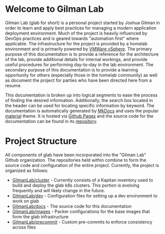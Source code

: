 # Welcome to Gilman Lab

Gilman Lab (glab for short) is a personal project started by Joshua Gilman in
order to learn and apply best practices for managing a modern application
deployment environment. Much of the project is heavily influenced by DevOps
practices and is geared towards "automation first" where applicable. The
infrastructure for the project is provided by a homelab environment and is
primarily powered by
[VMWare vSphere](https://www.vmware.com/products/vsphere.html). The primary
purpose of this documentation is to provide a reference for the architecture of
the lab, provide additional details for internal workings, and provide useful
procedures for performing day-to-day in the lab environment. The secondary
purpose of this documentation is to provide a learning opportunity for others
(especially those in the homelab community) as well as document the project for
parties who have been directed here from a resume.

This documentation is broken up into logical segments to ease the process of
finding the desired information. Additionally, the search box located in the
header can be used for locating specific information by keyword. The
documentation is automatically generated by [MkDocs](https://www.mkdocs.org/)
and uses the popular [material](https://squidfunk.github.io/mkdocs-material/)
theme. It is hosted via [Github Pages](https://pages.github.com/) and the source
code for the documentation can be found in its
[repository](https://github.com/GilmanLab/docs).

# Project Structure

All components of glab have been incorporated into the "Gilman Lab" Github
organization. The repositories held within combine to form the source code and
configuration of the entire project. Currently, the project is organized as
follows:

- [GilmanLab/cluster](https://github.com/GilmanLab/cluster) - Currently consists
  of a Kapitan inventory used to build and deploy the glab k8s clusters. This
  portion is evolving frequently and will likely change in the future.
- [GilmanLab/dev](https://github.com/GilmanLab/dev) - Configuration files for
  setting up a dev environment to work on glab
- [GilmanLab/docs](https://github.com/GilmanLab/docs) - The source code for this
  documentation
- [GilmanLab/images](https://github.com/GilmanLab/images) - Packer
  configurations for the base images that form the glab infrastructure
- [GilmanLab/precommit](https://github.com/GilmanLab/precommit) - Custom
  pre-commits to enforce consistency across files
